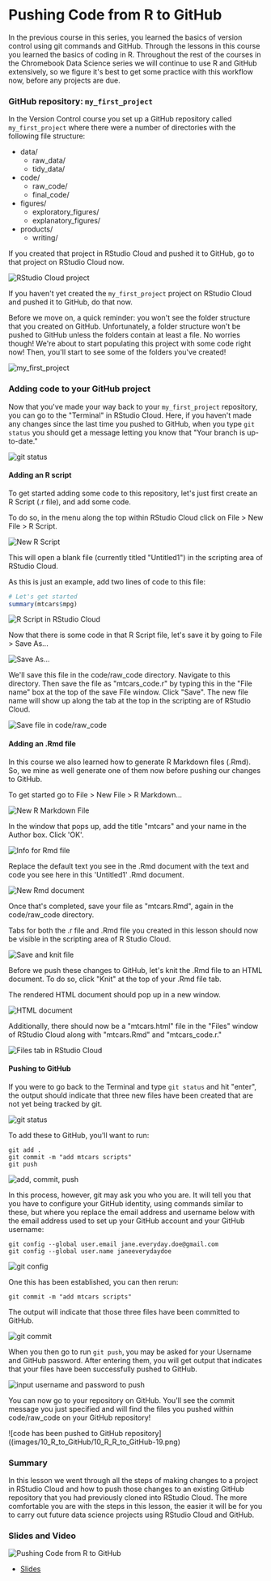 # Pushing Code from R to GitHub

In the previous course in this series, you learned the basics of version control using git commands and GitHub. Through the lessons in this course you learned the basics of coding in R. Throughout the rest of the courses in the Chromebook Data Science series we will continue to use R and GitHub extensively, so we figure it's best to get some practice with this workflow now, before any projects are due.

### GitHub repository: `my_first_project`

In the Version Control course you set up a GitHub repository called `my_first_project` where there were a number of directories with the following file structure:

* data/
  * raw_data/
  * tidy_data/
* code/
  * raw_code/
  * final_code/
* figures/
  * exploratory_figures/
  * explanatory_figures/
* products/
  * writing/
  
If you created that project in RStudio Cloud and pushed it to GitHub, go to that project on RStudio Cloud now. 

![RStudio Cloud project](images/10_R_to_GitHub/10_R_R_to_GitHub-2.png) 

If you haven't yet created the `my_first_project` project on RStudio Cloud and pushed it to GitHub, do that now. 

Before we move on, a quick reminder: you won't see the folder structure that you created on GitHub. Unfortunately, a folder structure won't be pushed to GitHub unless the folders contain at least a file. No worries though! We're about to start populating this project with some code right now! Then, you'll start to see some of the folders you've created!

![`my_first_project`](images/10_R_to_GitHub/10_R_R_to_GitHub-3.png)
  
### Adding code to your GitHub project

Now that you've made your way back to your `my_first_project` repository, you can go to the "Terminal" in RStudio Cloud. Here, if you haven't made any changes since the last time you pushed to GitHub, when you type `git status` you should get a message letting you know that "Your branch is up-to-date."

![`git status`](images/10_R_to_GitHub/10_R_R_to_GitHub-4.png)

#### Adding an R script

To get started adding some code to this repository, let's just first create an R Script (.r file), and add some code.

To do so, in the menu along the top within RStudio Cloud click on File > New File > R Script.

![New R Script](images/10_R_to_GitHub/10_R_R_to_GitHub-5.png) 

This will open a blank file (currently titled "Untitled1") in the scripting area of RStudio Cloud. 

As this is just an example, add two lines of code to this file:

```r
# Let's get started 
summary(mtcars$mpg)
```

![R Script in RStudio Cloud](images/10_R_to_GitHub/10_R_R_to_GitHub-6.png) 

Now that there is some code in that R Script file, let's save it by going to File > Save As...

![Save As...](images/10_R_to_GitHub/10_R_R_to_GitHub-7.png) 

We'll save this file in the code/raw_code directory.  Navigate to this directory. Then save the file as "mtcars_code.r" by typing this in the "File name" box at the top of the save File window. Click "Save". The new file name will show up along the tab at the top in the scripting are of RStudio Cloud.

![Save file in code/raw_code](images/10_R_to_GitHub/10_R_R_to_GitHub-8.png) 


#### Adding an .Rmd file

In this course we also learned how to generate R Markdown files (.Rmd). So, we mine as well generate one of them now before pushing our changes to GitHub. 

To get started go to File > New File > R Markdown...

![New R Markdown File](images/10_R_to_GitHub/10_R_R_to_GitHub-9.png) 


In the window that pops up, add the title "mtcars" and your name in the Author box. Click 'OK'.

![Info for Rmd file](images/10_R_to_GitHub/10_R_R_to_GitHub-10.png) 

Replace the default text you see in the .Rmd document with the text and code you see here in this 'Untitled1' .Rmd document.

![New Rmd document](images/10_R_to_GitHub/10_R_R_to_GitHub-11.png) 

Once that's completed, save your file as "mtcars.Rmd", again in the code/raw_code directory. 

Tabs for both the .r file and .Rmd file you created in this lesson should now be visible in the scripting area of R Studio Cloud. 

![Save and knit file](images/10_R_to_GitHub/10_R_R_to_GitHub-12.png) 

Before we push these changes to GitHub, let's knit the .Rmd file to an HTML document. To do so, click "Knit" at the top of your .Rmd file tab.

The rendered HTML document should pop up in a new window.

![HTML document](images/10_R_to_GitHub/10_R_R_to_GitHub-13.png) 

Additionally, there should now be a "mtcars.html" file in the "Files" window of RStudio Cloud along with "mtcars.Rmd" and "mtcars_code.r."

![Files tab in RStudio Cloud](images/10_R_to_GitHub/10_R_R_to_GitHub-14.png) 

#### Pushing to GitHub

If you were to go back to the Terminal and type `git status` and hit "enter", the output should indicate that three new files have been created that are not yet being tracked by git. 

![`git status`](images/10_R_to_GitHub/10_R_R_to_GitHub-15.png) 


To add these to GitHub, you'll want to run:

```
git add .
git commit -m "add mtcars scripts"
git push
```

![add, commit, push](images/10_R_to_GitHub/10_R_R_to_GitHub-16.png) 


In this process, however, git may ask you who you are. It will tell you that you have to configure your GitHub identity, using commands similar to these, but where you replace the email address and username below with the email address used to set up your GitHub account and your GitHub username:

```
git config --global user.email jane.everyday.doe@gmail.com
git config --global user.name janeeverydaydoe
```

![git config](images/10_R_to_GitHub/10_R_R_to_GitHub-17.png) 


One this has been established, you can then rerun:

```
git commit -m "add mtcars scripts"
```
The output will indicate that those three files have been committed to GitHub.

![`git commit`](images/10_R_to_GitHub/10_R_R_to_GitHub-18.png) 


When you then go to run `git push`, you may be asked for your Username and GitHub password. After entering them, you will get output that indicates that your files have been successfully pushed to GitHub.

![input username and password to push](images/10_R_to_GitHub/10_R_R_to_GitHub-19.png) 

You can now go to your repository on GitHub. You'll see the commit message you just specified and will find the files you pushed within code/raw_code on your GitHub repository!

![code has been pushed to GitHub repository]((images/10_R_to_GitHub/10_R_R_to_GitHub-19.png)

### Summary

In this lesson we went through all the steps of making changes to a project in RStudio Cloud and how to push those changes to an existing GitHub repository that you had previously cloned into RStudio Cloud. The more comfortable you are with the steps in this lesson, the easier it will be for you to carry out future data science projects using RStudio Cloud and GitHub.

### Slides and Video

![Pushing Code from R to GitHub](https://www.youtube.com/watch?v=o9UYI7nJcQE)

* [Slides](https://docs.google.com/presentation/d/1nNKiebsQieBUr645KDfMmbBFr26J2HQ0FAFH8WuSBQQ/edit?usp=sharing)
